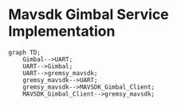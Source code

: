 # Mavsdk Gimbal Service Implementation

```mermaid
graph TD;
    Gimbal-->UART;
    UART-->Gimbal;
    UART-->gremsy_mavsdk;
    gremsy_mavsdk-->UART;
    gremsy_mavsdk-->MAVSDK_Gimbal_Client;
    MAVSDK_Gimbal_Client-->gremsy_mavsdk;
```